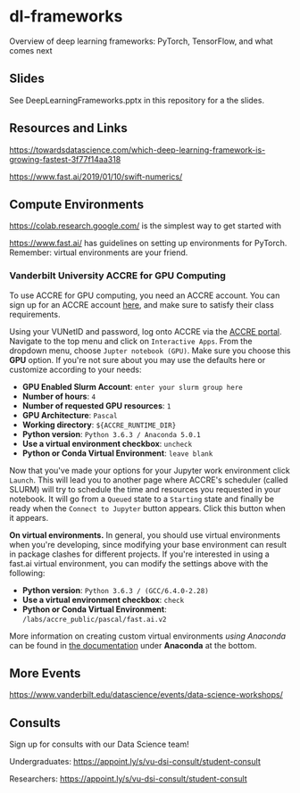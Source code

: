 # dl-frameworks
Overview of deep learning frameworks: PyTorch, TensorFlow, and what comes next

## Slides

See DeepLearningFrameworks.pptx in this repository for a the slides.

## Resources and Links

https://towardsdatascience.com/which-deep-learning-framework-is-growing-fastest-3f77f14aa318

https://www.fast.ai/2019/01/10/swift-numerics/

## Compute Environments

https://colab.research.google.com/ is the simplest way to get started with

https://www.fast.ai/ has guidelines on setting up environments for PyTorch. Remember: virtual environments are your friend. 

### Vanderbilt University ACCRE for GPU Computing

To use ACCRE for GPU computing, you need an ACCRE account.  You can sign up for an ACCRE account [here](https://www.vanderbilt.edu/accre/getting-started/), and make sure to satisfy their class requirements.

Using your VUNetID and password, log onto ACCRE via the [ACCRE portal](https://portal.accre.vanderbilt.edu).  Navigate to the top menu and click on `Interactive Apps`.  From the dropdown menu, choose `Jupter notebook (GPU)`.  Make sure you choose this **GPU** option.  If you're not sure about you may use the defaults here or customize according to your needs:

- **GPU Enabled Slurm Account**: `enter your slurm group here`
- **Number of hours**: `4`
- **Number of requested GPU resources**: `1`
- **GPU Architecture**: `Pascal`
- **Working directory**: `${ACCRE_RUNTIME_DIR}`
- **Python version**: `Python 3.6.3 / Anaconda 5.0.1`
- **Use a virtual environment checkbox**: `uncheck`
- **Python or Conda Virtual Environment**: `leave blank`

Now that you've made your options for your Jupyter work environment click `Launch`.  This will lead you to another page where ACCRE's scheduler (called SLURM) will try to schedule the time and resources you requested in your notebook.  It will go from a `Queued` state to a `Starting` state and finally be ready when the `Connect to Jupyter` button appears.  Click this button when it appears.

**On virtual environments.**  In general, you should use virtual environments when you're developing, since modifying your base environment can result in package clashes for different projects.  If you're interested in using a fast.ai virtual environment, you can modify the settings above with the following:

- **Python version**: `Python 3.6.3 / (GCC/6.4.0-2.28)`
- **Use a virtual environment checkbox**: `check`
- **Python or Conda Virtual Environment**: `/labs/accre_public/pascal/fast.ai.v2`

More information on creating custom virtual environments *using Anaconda* can be found in [the documentation](https://www.vanderbilt.edu/accre/documentation/python/) under **Anaconda** at the bottom.

## More Events

https://www.vanderbilt.edu/datascience/events/data-science-workshops/

## Consults

Sign up for consults with our Data Science team! 

Undergraduates: https://appoint.ly/s/vu-dsi-consult/student-consult

Researchers: https://appoint.ly/s/vu-dsi-consult/student-consult
